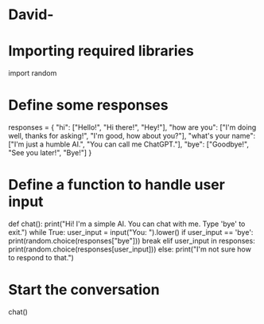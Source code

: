 # David-
# Importing required libraries
import random

# Define some responses
responses = {
    "hi": ["Hello!", "Hi there!", "Hey!"],
    "how are you": ["I'm doing well, thanks for asking!", "I'm good, how about you?"],
    "what's your name": ["I'm just a humble AI.", "You can call me ChatGPT."],
    "bye": ["Goodbye!", "See you later!", "Bye!"]
}

# Define a function to handle user input
def chat():
    print("Hi! I'm a simple AI. You can chat with me. Type 'bye' to exit.")
    while True:
        user_input = input("You: ").lower()
        if user_input == 'bye':
            print(random.choice(responses["bye"]))
            break
        elif user_input in responses:
            print(random.choice(responses[user_input]))
        else:
            print("I'm not sure how to respond to that.")

# Start the conversation
chat()
